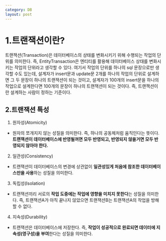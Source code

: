 ```yaml
---
category: DB
layout: post
---
```

# 1.트랜잭션이란?
트랜잭션(Transaction)은 데이터베이스의 상태를 변화시키기 위해 수행되는 작업의 단위를 의미한다. 즉, EntityTransaction은 엔티티를 활용해 데이터베이스 상태를 변화시키는 작업의 단위라고 생각할 수 있다. 여기서 작업의 단위를 하나의 sql 문장으로만 생각할 수도 있는데, 설계자가 insert문과 update문 2개를 하나의 작업의 단위로 설계하면 그 두 문장이 하나의 트랜잭션이 되는 것이고, 설계자가 100개의 insert문을 하나의 작업으로 설계한다면 100개의 문장이 하나의 트랜잭션이 되는 것이다. 즉, 트랜잭션이란 설계하는 사람이 정하는 기준이다.

## 2.트랜잭션 특성
1. 원자성(Atomicity)
- 원자의 쪼개지지 않는 성질을 의미한다. 즉, 하나의 공동체처럼 움직인다는 뜻이다. **트랜잭션이 데이터베이스에 반영될꺼면 모두 반영되고, 반영되지 않을거면 모두 반영되지 않아야 한다.**

2. 일관성(Consistency)
- 트랜잭션이 데이터베이스의 변경에 상관없이 **일관성있게 처음에 참조한 데이터베이스만을 사용**하는 성질을 의미한다.

3. 독립성(Isolation)
- 트랜잭션끼리 서로의 **작업 도중에는 작업에 영향을 미치지 못한다**는 성질을 의미한다. 즉, 트랜잭션A가 아직 끝나지 않았으면 트랜잭션B는 트랜잭션A의 작업을 방해할 수 없다.

4. 지속성(Durability)
- 트랜잭션은 데이터베이스에 저장한다. 즉, **작업이 성공적으로 완료되면 데이터에 지속성(영구성)을 부여**한다는 성질을 의미한다.